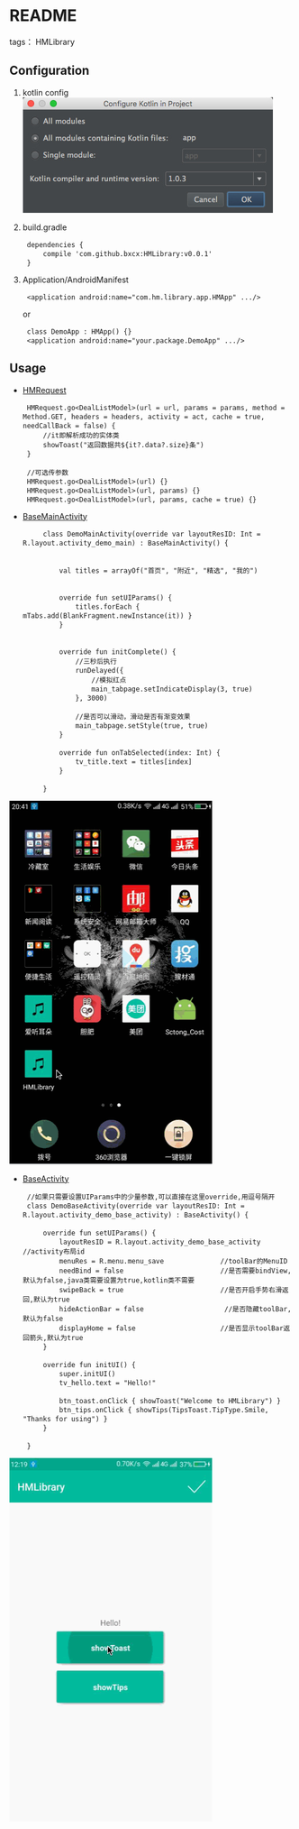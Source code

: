 # README

tags： HMLibrary


## Configuration ##

1. kotlin config   
![](https://github.com/bxcx/HMLibrary/blob/master/config%20kotlin.jpg)

2. build.gradle

        dependencies {
            compile 'com.github.bxcx:HMLibrary:v0.0.1'
        }


3. Application/AndroidManifest

        <application android:name="com.hm.library.app.HMApp" .../>
        
    or

        class DemoApp : HMApp() {}
        <application android:name="your.package.DemoApp" .../>

## Usage ##
 - [HMRequest][3]

        HMRequest.go<DealListModel>(url = url, params = params, method = Method.GET, headers = headers, activity = act, cache = true, needCallBack = false) {
            //it即解析成功的实体类
            showToast("返回数据共${it?.data?.size}条")
        }
        
        //可选传参数
        HMRequest.go<DealListModel>(url) {}
        HMRequest.go<DealListModel>(url, params) {}
        HMRequest.go<DealListModel>(url, params, cache = true) {}
 - [BaseMainActivity][1]   

            class DemoMainActivity(override var layoutResID: Int = R.layout.activity_demo_main) : BaseMainActivity() {
        
        
                val titles = arrayOf("首页", "附近", "精选", "我的")
            
            
                override fun setUIParams() {
                    titles.forEach { mTabs.add(BlankFragment.newInstance(it)) }
                }
            
            
                override fun initComplete() {
                    //三秒后执行
                    runDelayed({
                        //模拟红点
                        main_tabpage.setIndicateDisplay(3, true)
                    }, 3000)
            
                    //是否可以滑动，滑动是否有渐变效果
                    main_tabpage.setStyle(true, true)
                }
            
                override fun onTabSelected(index: Int) {
                    tv_title.text = titles[index]
                }
        
            }

 ![](https://github.com/bxcx/HMLibrary/blob/master/md/baseMainActivity.gif) 
  
 - [BaseActivity][2]   

        //如果只需要设置UIParams中的少量参数,可以直接在这里override,用逗号隔开
        class DemoBaseActivity(override var layoutResID: Int = R.layout.activity_demo_base_activity) : BaseActivity() {
        
            override fun setUIParams() {
                layoutResID = R.layout.activity_demo_base_activity    //activity布局id
                menuRes = R.menu.menu_save              //toolBar的MenuID
                needBind = false                        //是否需要bindView,默认为false,java类需要设置为true,kotlin类不需要
                swipeBack = true                        //是否开启手势右滑返回,默认为true
                hideActionBar = false                    //是否隐藏toolBar,默认为false
                displayHome = false                     //是否显示toolBar返回箭头,默认为true
            }
        
            override fun initUI() {
                super.initUI()
                tv_hello.text = "Hello!"
        
                btn_toast.onClick { showToast("Welcome to HMLibrary") }
                btn_tips.onClick { showTips(TipsToast.TipType.Smile, "Thanks for using") }
            }
        
        }
![](https://github.com/bxcx/HMLibrary/blob/master/md/baseActivity.gif) 


  [1]: https://github.com/bxcx/HMLibrary/blob/master/md/BaseMainActivity.md
  [2]: https://github.com/bxcx/HMLibrary/blob/master/md/BaseActivity.md
  [3]: https://github.com/bxcx/HMLibrary/blob/master/md/HMRequest.md
